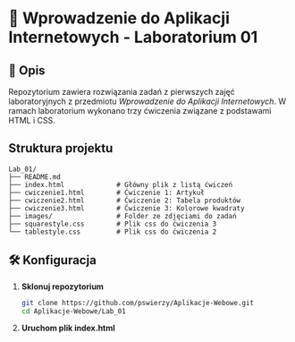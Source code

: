 # 📘 Wprowadzenie do Aplikacji Internetowych - Laboratorium 01

## 🎯 Opis

Repozytorium zawiera rozwiązania zadań z pierwszych zajęć laboratoryjnych z przedmiotu _Wprowadzenie do Aplikacji Internetowych_. W ramach laboratorium wykonano trzy ćwiczenia związane z podstawami HTML i CSS.

## Struktura projektu

```
Lab_01/
├── README.md
├── index.html             # Główny plik z listą ćwiczeń
├── cwiczenie1.html        # Ćwiczenie 1: Artykuł
├── cwiczenie2.html        # Ćwiczenie 2: Tabela produktów
├── cwiczenie3.html        # Ćwiczenie 3: Kolorowe kwadraty
├── images/                # Folder ze zdjęciami do zadań
├── squarestyle.css        # Plik css do ćwiczenia 3
└── tablestyle.css         # Plik css do ćwiczenia 2
```

## 🛠 Konfiguracja

1. **Sklonuj repozytorium**
   ```bash
   git clone https://github.com/pswierzy/Aplikacje-Webowe.git
   cd Aplikacje-Webowe/Lab_01
   ```
2. **Uruchom plik index.html**
